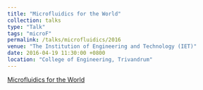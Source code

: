 ```yaml
---
title: "Microfluidics for the World"
collection: talks
type: "Talk"
tags: "microF"
permalink: /talks/microfluidics/2016
venue: "The Institution of Engineering and Technology (IET)"
date: 2016-04-19 11:30:00 +0800
location: "College of Engineering, Trivandrum"
---
```


[Microfluidics for the World](./files/microf1.pdf)
